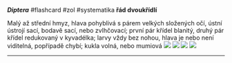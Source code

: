 ***Diptera*** #flashcard #zol #systematika
**řád dvoukřídlí**

Malý až střední hmyz, hlava pohyblivá s párem velkých složených očí, ústní ústrojí sací, bodavě sací, nebo zvlhčovací; první pár křídel blanitý, druhý pár křídel redukovaný v kyvadélka; larvy vždy bez nohou, hlava je nebo není viditelná, popřípadě chybí; kukla volná, nebo mumiová
![](Pasted%20image%2020210615215814.png) ![](Pasted%20image%2020210615215817.png) ![](Pasted%20image%2020210615215821.png) ![](Pasted%20image%2020210615215825.png)

---
	